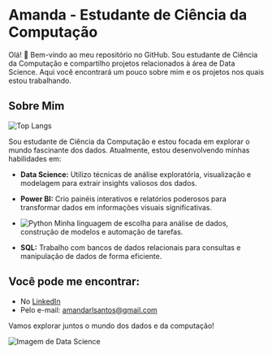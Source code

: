 # Amanda - Estudante de Ciência da Computação

Olá! 👋 Bem-vindo ao meu repositório no GitHub. Sou estudante de Ciência da Computação e compartilho projetos relacionados à área de Data Science. Aqui você encontrará um pouco sobre mim e os projetos nos quais estou trabalhando.

## Sobre Mim

![Top Langs](https://github-readme-stats-git-masterrstaa-rickstaa.vercel.app/api/top-langs/?username=amandathelink&bg_color=000&border_color=FFD700&title_color=FF69B4&text_color=FFF) 

Sou estudante de Ciência da Computação e estou focada em explorar o mundo fascinante dos dados. Atualmente, estou desenvolvendo minhas habilidades em:

- **Data Science:** Utilizo técnicas de análise exploratória, visualização e modelagem para extrair insights valiosos dos dados.

- **Power BI:** Crio painéis interativos e relatórios poderosos para transformar dados em informações visuais significativas.

- ![Python](https://img.shields.io/badge/Python-000?style=for-the-badge&logo=python) Minha linguagem de escolha para análise de dados, construção de modelos e automação de tarefas.

- **SQL:** Trabalho com bancos de dados relacionais para consultas e manipulação de dados de forma eficiente.

## Você pode me encontrar:

- No [LinkedIn](https://www.linkedin.com/in/amandasantosdev/)
- Pelo e-mail: amandarlsantos@gmail.com

Vamos explorar juntos o mundo dos dados e da computação!

![Imagem de Data Science](https://th.bing.com/th/id/R.a56a0c344c38a534366a4d89e1be6d20?rik=b%2fZ7YCWbI3uRbw&pid=ImgRaw&r=0)